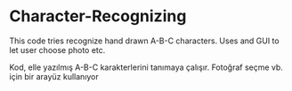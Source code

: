 # Character-Recognizing

This code tries recognize hand drawn A-B-C characters. Uses and GUI to let user choose photo etc.

Kod, elle yazılmış A-B-C karakterlerini tanımaya çalışır. Fotoğraf seçme vb. için bir arayüz kullanıyor
